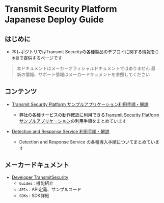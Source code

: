 # Transmit Security Platform Japanese Deploy Guide

## はじめに
- 本レポジトリではTransmit Securityの各種製品のデプロイに関する情報を`日本語`で提供するページです

> 本ドキュメントはメーカーオフィシャルドキュメントではありません
> 最新の情報、サポート情報はメーカードキュメントを参照してください

## コンテンツ

- [Transmit Security Platform サンプルアプリケーション利用手順・解説](./vanilla-sample/README.md)
  - 弊社の各種サービスの動作確認に利用できる[Transmit Security Platform サンプルアプリケーション](https://github.com/TransmitSecurity/ciam-expressjs-vanilla-samples)の利用手順をまとめています

- [Detection and Response Service 利用手順・解説](./deploy-drs/README.md)
  - Detection and Response Service の各種導入手順についてまとめています

## メーカードキュメント
- [Developer TransmitSecurity](https://developer.transmitsecurity.com/)
  - ``Guides`` : 機能紹介
  - ``APIs`` : API定義、サンプルコード
  - ``SDKs`` : SDK詳細

